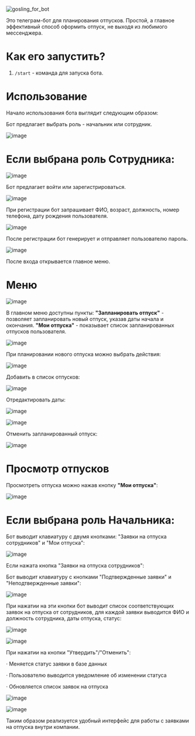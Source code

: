![gosling_for_bot](https://github.com/AkkForParactic/paractic/assets/147721446/154120f1-4c47-45a7-9ad0-30894a073cea)

Это телеграм-бот для планирования отпусков. Простой, а главное эффективный способ оформить отпуск, не выходя из любимого мессенджера.
# Как его запустить?
1. `/start` - команда для запуска бота.

# Использование
Начало использования бота выглядит следующим образом:

Бот предлагает выбрать роль - начальник или сотрудник.

![image](https://github.com/AkkForParactic/paractic/assets/147721446/c8a8b1af-ae7c-43e0-bc33-aee8cb3e182e)

# Если выбрана роль Сотрудника:

![image](https://github.com/AkkForParactic/paractic/assets/147721446/bac6d321-0041-4b2b-b78f-c309d46bfa9a)

Бот предлагает войти или зарегистрироваться.

![image](https://github.com/AkkForParactic/paractic/assets/147721446/3a4134c5-6f8d-4971-ba08-a279c7463657)

При регистрации бот запрашивает ФИО, возраст, должность, номер телефона, дату рождения пользователя.

![image](https://github.com/AkkForParactic/paractic/assets/147721446/d3682d21-fee3-4494-9d81-3fc48448d630)

После регистрации бот генерирует и отправляет пользователю пароль.

![image](https://github.com/AkkForParactic/paractic/assets/147721446/d5f5a4e3-92b1-446b-85ac-c5dcb29cf30b)

После входа открывается главное меню.

# Меню
![image](https://github.com/AkkForParactic/paractic/assets/147721446/6dcac150-e5b9-4b5d-8f4d-fce191746e49)

В главном меню доступны пункты:
<b>"Запланировать отпуск"</b> - позволяет запланировать новый отпуск, указав даты начала и окончания.
<b>"Мои отпуска"</b> - показывает список запланированных отпусков пользователя.

![image](https://github.com/AkkForParactic/paractic/assets/147721446/6798b481-29ea-483a-a75a-5d624998d40c)
 

При планировании нового отпуска можно выбрать действия:

![image](https://github.com/AkkForParactic/paractic/assets/147721446/6efd56a9-3d56-42f3-9e7c-e26819c4e4f0)

Добавить в список отпусков:

![image](https://github.com/AkkForParactic/paractic/assets/147721446/7e0419eb-91f4-437b-a075-3665f75b7fc1)

Отредактировать даты:

![image](https://github.com/AkkForParactic/paractic/assets/147721446/1f1e111e-a370-465d-ba4c-cc74339391fb)


![image](https://github.com/AkkForParactic/paractic/assets/147721446/7b20a6e7-dbd7-4d34-9c7f-0919748ea3ae)

Отменить запланированный отпуск:

![image](https://github.com/AkkForParactic/paractic/assets/147721446/857cb15c-ec56-457b-8ef1-dab73d70746e)


# Просмотр отпусков

Просмотреть отпуска можно нажав кнопку <b>"Мои отпуска"</b>:

![image](https://github.com/AkkForParactic/paractic/assets/147721446/f7e0e8cf-e0b3-454c-a0cc-49298e918d72)


# Если выбрана роль Начальника:

Бот выводит клавиатуру с двумя кнопками: "Заявки на отпуска сотрудников" и "Мои отпуска": 

![image](https://github.com/AkkForParactic/paractic/assets/147721446/d91ca077-945c-4366-a43e-2393d630d07d)

Если нажата кнопка "Заявки на отпуска сотрудников":

Бот выводит клавиатуру с кнопками "Подтвержденные заявки" и "Неподтвержденные заявки":

![image](https://github.com/AkkForParactic/paractic/assets/147721446/4a4e370e-9ff0-4ab3-9559-d4fd0a560d6b)

При нажатии на эти кнопки бот выводит список соответствующих заявок на отпуска от сотрудников, для каждой заявки выводится ФИО и должность сотрудника, даты отпуска, статус:

![image](https://github.com/AkkForParactic/paractic/assets/147721446/cc963aba-32ce-4d9f-bb09-caa9da7bfaaf)



![image](https://github.com/AkkForParactic/paractic/assets/147721446/301033ea-bc6d-420d-86d2-989fb3bd94eb)


При нажатии на кнопки "Утвердить"/"Отменить":
  
· Меняется статус заявки в базе данных

· Пользователю выводится уведомление об изменении статуса

· Обновляется список заявок на отпуска

![image](https://github.com/AkkForParactic/paractic/assets/147721446/f566ba93-fcd4-4b5b-93e5-df9424165096)


![image](https://github.com/AkkForParactic/paractic/assets/147721446/cc5c09c6-4299-4d62-8132-c6e3abca6fb4)


Таким образом реализуется удобный интерфейс для работы с заявками на отпуска внутри компании.






